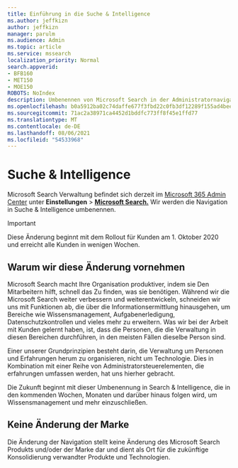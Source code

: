 ```yaml
---
title: Einführung in die Suche & Intelligence
ms.author: jeffkizn
author: jeffkizn
manager: parulm
ms.audience: Admin
ms.topic: article
ms.service: mssearch
localization_priority: Normal
search.appverid:
- BFB160
- MET150
- MOE150
ROBOTS: NoIndex
description: Umbenennen von Microsoft Search in der Administratornavigation in Suche & Intelligence
ms.openlocfilehash: b0a5912ba02c74daffe677f3fbd22c0fb3df12289f155ad4beef69484771fcf3
ms.sourcegitcommit: 71ac2a38971ca4452d1bddfc773ff8f45e1ffd77
ms.translationtype: MT
ms.contentlocale: de-DE
ms.lasthandoff: 08/06/2021
ms.locfileid: "54533968"
---
```

# <a name="search--intelligence"></a>Suche & Intelligence

Microsoft Search Verwaltung befindet sich derzeit im [Microsoft 365 Admin Center](https://admin.microsoft.com) unter **Einstellungen**  >  **[Microsoft Search.](https://admin.microsoft.com/Adminportal/Home#/MicrosoftSearch)** Wir werden die Navigation in Suche & Intelligence umbenennen. **[](https://admin.microsoft.com/Adminportal/Home#/MicrosoftSearch)**

> [!Important]
> Diese Änderung beginnt mit dem Rollout für Kunden am 1. Oktober 2020 und erreicht alle Kunden in wenigen Wochen.

## <a name="why-we-are-making-this-change"></a>Warum wir diese Änderung vornehmen

Microsoft Search macht Ihre Organisation produktiver, indem sie Den Mitarbeitern hilft, schnell das Zu finden, was sie benötigen. Während wir die Microsoft Search weiter verbessern und weiterentwickeln, schneiden wir uns mit Funktionen ab, die über die Informationsermittlung hinausgehen, um Bereiche wie Wissensmanagement, Aufgabenerledigung, Datenschutzkontrollen und vieles mehr zu erweitern.
Was wir bei der Arbeit mit Kunden gelernt haben, ist, dass die Personen, die die Verwaltung in diesen Bereichen durchführen, in den meisten Fällen dieselbe Person sind.

Einer unserer Grundprinzipien besteht darin, die Verwaltung um Personen und Erfahrungen herum zu organisieren, nicht um Technologie. Dies in Kombination mit einer Reihe von Administratorsteuerelementen, die erfahrungen umfassen werden, hat uns hierher gebracht.

Die Zukunft beginnt mit dieser Umbenennung in Search & Intelligence, die in den kommenden Wochen, Monaten und darüber hinaus folgen wird, um Wissensmanagement und mehr einzuschließen.

## <a name="no-change-in-the-brand"></a>Keine Änderung der Marke

Die Änderung der Navigation stellt keine Änderung des Microsoft Search Produkts und/oder der Marke dar und dient als Ort für die zukünftige Konsolidierung verwandter Produkte und Technologien.
